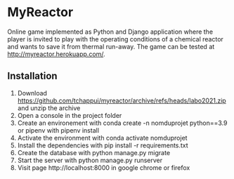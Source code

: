 # MyReactor

Online game implemented as Python and Django application where the player is invited to play with the operating conditions of a chemical reactor and wants to save it from thermal run-away. The game can be tested at http://myreactor.herokuapp.com/.

## Installation

1. Download https://github.com/tchappui/myreactor/archive/refs/heads/labo2021.zip and unzip the archive
2. Open a console in the project folder
3. Create an environement with conda create -n nomduprojet python==3.9 or pipenv with pipenv install
4. Activate the environment with conda activate nomduprojet
5. Install the dependencies with pip install -r requirements.txt
6. Create the database with python manage.py migrate
7. Start the server with python manage.py runserver
8. Visit page http://localhost:8000 in google chrome or firefox
